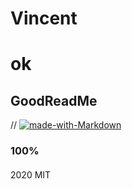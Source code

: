 # Vincent 
  #  ok
  ## GoodReadMe
  // [![made-with-Markdown](https://img.shields.io/badge/Made%20with-Markdown-1f425f.svg)](http://commonmark.org)
###  100%
####
2020
MIT


